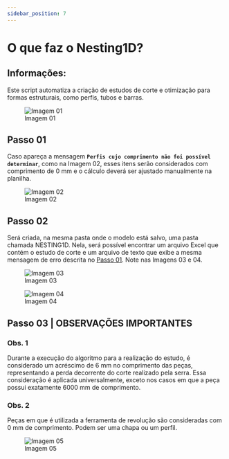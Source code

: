 ```yaml
---
sidebar_position: 7
---
```


# O que faz o Nesting1D?

## Informações:

Este script automatiza a criação de estudos de corte e otimização para formas estruturais, como perfis, tubos e barras.

<figure>
    <img src="/img/inventor/ilogic/o-que-faz-o-nesting-1d/inventor_ilogic_nesting1d_img01.png" alt="Imagem 01" />
    <figcaption>Imagem 01</figcaption>
</figure>

## Passo 01
Caso apareça a mensagem **``Perfis cujo comprimento não foi possível determinar``**, como na Imagem 02, esses itens serão considerados com comprimento de 0 mm e o cálculo deverá ser ajustado manualmente na planilha.

<figure>
    <img src="/img/inventor/ilogic/o-que-faz-o-nesting-1d/inventor_ilogic_nesting1d_img02.png" alt="Imagem 02" />
    <figcaption>Imagem 02</figcaption>
</figure>

## Passo 02
Será criada, na mesma pasta onde o modelo está salvo, uma pasta chamada NESTING1D. Nela, será possível encontrar um arquivo Excel que contém o estudo de corte e um arquivo de texto que exibe a mesma mensagem de erro descrita no <a href="#passo-01">Passo 01</a>. Note nas Imagens 03 e 04.

<figure>
    <img src="/img/inventor/ilogic/o-que-faz-o-nesting-1d/inventor_ilogic_nesting1d_img03.png" alt="Imagem 03" />
    <figcaption>Imagem 03</figcaption>
</figure>

<figure>
    <img src="/img/inventor/ilogic/o-que-faz-o-nesting-1d/inventor_ilogic_nesting1d_img04.png" alt="Imagem 04" />
    <figcaption>Imagem 04</figcaption>
</figure>

## Passo 03 | OBSERVAÇÕES IMPORTANTES

### Obs. 1
Durante a execução do algoritmo para a realização do estudo, é considerado um acréscimo de 6 mm no comprimento das peças, representando a perda decorrente do corte realizado pela serra. Essa consideração é aplicada universalmente, exceto nos casos em que a peça possui exatamente 6000 mm de comprimento.

### Obs. 2
Peças em que é utilizada a ferramenta de revolução são consideradas com 0 mm de comprimento. Podem ser uma chapa ou um perfil.

<figure>
    <img src="/img/inventor/ilogic/o-que-faz-o-nesting-1d/inventor_ilogic_nesting1d_img05.png" alt="Imagem 05" />
    <figcaption>Imagem 05</figcaption>
</figure>